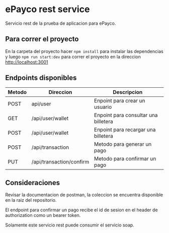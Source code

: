 # ePayco rest service

Servicio rest de la prueba de aplicacion para ePayco.

## Para correr el proyecto

En la carpeta del proyecto hacer `npm install` para instalar las dependencias y luego `npm run start:dev` para correr el proyecto en la direccion  [http://localhost:3001](http://localhost:3001)

## Endpoints disponibles

| Metodo | Direccion | Descripcion | 
| -------- | -------- | -------- | 
| POST | api/user | Enpoint para crear un usuario|
| GET | /api/user/wallet | Enpoint para consultar una billetera|
| POST | /api/user/wallet | Enpoint para recargar una billetera|
| POST | /api/transaction | Metodo para generar un pago|
| PUT | /api/transaction/confirm | Metodo para confirmar un pago|

## Consideraciones
Revisar la documentacion de postman, la coleccion se encuentra disponible en la raiz del repositorio.

El endpoint para confirmar un pago recibe el id de sesion en el header de authorization como un bearer token.

Solamente este servicio rest puede consumir el servicio soap.
